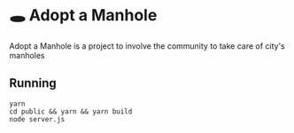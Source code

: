 # 🕳 Adopt a Manhole

Adopt a Manhole is a project to involve the community to take care of city's manholes

## Running

```
yarn
cd public && yarn && yarn build
node server.js
```
